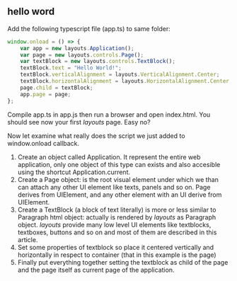## hello word
Add the following typescript file (app.ts) to same folder:
```javascript
window.onload = () => {
    var app = new layouts.Application();
    var page = new layouts.controls.Page();
    var textBlock = new layouts.controls.TextBlock();
    textBlock.text = "Hello World!";
    textBlock.verticalAlignment = layouts.VerticalAlignment.Center;
    textBlock.horizontalAlignment = layouts.HorizontalAlignment.Center;
    page.child = textBlock;
    app.page = page;
};
```
Compile app.ts in app.js then run a browser and open index.html. You should see now your first *layouts* page. Easy no?

Now let examine what really does the script we just added to window.onload callback.
1. Create an object called Application. It represent the entire web application, only one object of this type can exists and also accesible using the shortcut Application.current.
2. Create a Page object: is the root visual element under which we than can attach any other UI element like texts, panels and so on. Page derives from UIElement, and any other element with an UI derive from UIElement. 
3. Create a TextBlock (a block of text literally) is more or less similar to Paragraph html object: actually is rendered by *layouts* as Paragraph object. *layouts* provide many low level UI elements like textblocks, textboxes, buttons and so on and most of them are described in this article.
4. Set some properties of textblock so place it centered vertically and horizontally in respect to container (that in this example is the page)
5. Finally put everything together setting the textblock as child of the page and the page itself as current page of the application.
